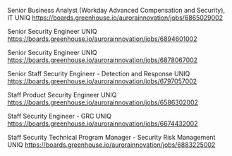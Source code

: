 Senior Business Analyst (Workday Advanced Compensation and Security), IT UNIQ https://boards.greenhouse.io/aurorainnovation/jobs/6865029002

Senior Security Engineer UNIQ https://boards.greenhouse.io/aurorainnovation/jobs/6894601002

Senior Security Engineer UNIQ https://boards.greenhouse.io/aurorainnovation/jobs/6878067002

Senior Staff Security Engineer - Detection and Response UNIQ https://boards.greenhouse.io/aurorainnovation/jobs/6797057002

Staff Product Security Engineer UNIQ https://boards.greenhouse.io/aurorainnovation/jobs/6586302002

Staff Security Engineer - GRC UNIQ https://boards.greenhouse.io/aurorainnovation/jobs/6674432002

Staff Security Technical Program Manager - Security Risk Management UNIQ https://boards.greenhouse.io/aurorainnovation/jobs/6883225002

